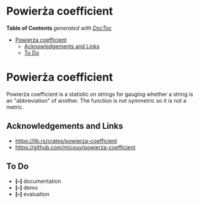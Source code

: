 

# Powierża coefficient


<!-- START doctoc generated TOC please keep comment here to allow auto update -->
<!-- DON'T EDIT THIS SECTION, INSTEAD RE-RUN doctoc TO UPDATE -->
**Table of Contents**  *generated with [DocToc](https://github.com/thlorenz/doctoc)*

- [Powierża coefficient](#powier%C5%BCa-coefficient)
  - [Acknowledgements and Links](#acknowledgements-and-links)
  - [To Do](#to-do)

<!-- END doctoc generated TOC please keep comment here to allow auto update -->

# Powierża coefficient

Powierża coefficient is a statistic on strings for gauging whether a string is an "abbreviation" of another. The function is not symmetric so it is not a metric.


## Acknowledgements and Links

* https://lib.rs/crates/powierza-coefficient
* https://github.com/micouy/powierza-coefficient


## To Do

* **[–]** documentation
* **[–]** demo
* **[–]** evaluation

<!-- ## Is Done -->

<!-- * **[+]** update dependencies (3.3.0 -> 4.3.0): -->
